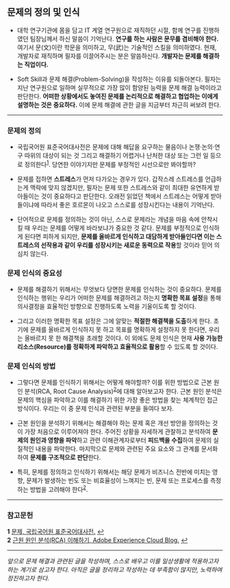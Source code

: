 ## 문제의 정의 및 인식

* 대학 연구기관에 몸을 담고 IT 계열 연구원으로 재직하던 시절, 함께 연구를 진행하였던 팀장님께서 하신 말씀이 기억난다. **연구를 하는 사람은 문무를 겸비해야 한다.** 여기서 문(文)이란 학문을 의미하고, 무(武)는 기술적인 스킬을 의미하였다. 현재, 개발자로 재직하며 필자를 이끌어주시는 분은 말씀하신다. **개발자는 문제를 해결하는 직업이다.**

* Soft Skill과 문제 해결(Problem-Solving)을 작성하는 이유를 되돌아본다. 필자는 지난 연구원으로 일하며 실무적으로 가장 많이 함양된 능력을 문제 해결 능력이라고 판단한다. **어떠한 상황에서도 놓여진 문제를 논리적으로 해결하고 협업하는 이에게 설명하는 것은 중요하다.** 이에 문제 해결에 관한 글을 지금부터 차근히 써보려 한다.

***

### 문제의 정의

* 국립국어원 표준국어대사전은 문제에 대해 해답을 요구하는 물음이나 논쟁·논의·연구 따위의 대상이 되는 것 그리고 해결하기 어렵거나 난처한 대상 또는 그런 일 등으로 정의한다<sup id="a1">[1](#footnote1)</sup>. 당연한 이야기지만 문제를 부정적인 시선으로만 봐야할까?

* 문제를 접하면 **스트레스**가 먼저 다가오는 경우가 있다. 갑작스레 스트레스를 언급하는게 맥락에 맞지 않겠지만, 필자는 문제 또한 스트레스와 같이 최대한 유연하게 받아들이는 것이 중요하다고 판단한다. 오래전 읽었던 책에서 스트레스는 어떻게 받아들이냐에 따라서 좋은 호르몬이 나오고 스스로를 성장시킨다는 내용이 기억난다.

* 단어적으로 문제를 정의하는 것이 아닌, 스스로 문제라는 개념을 마음 속에 안착시킬 때 우리는 문제를 어떻게 바라보냐가 중요한 것 같다. 문제를 부정적으로 인식하게 된다면 피하게 되지만, **문제를 올바르게 인식하고 대담하게 받아들인다면 이는 스트레스의 선작용과 같이 우리를 성장시키는 새로운 동력으로 작용**할 것이라 믿어 의심치 않는다.

### 문제 인식의 중요성

* 문제를 해결하기 위해서는 무엇보다 당면한 문제를 인식하는 것이 중요하다. 문제를 인식하는 행위는 우리가 어떠한 문제를 해결하려고 하는지 **명확한 목표 설정**을 통해 의사결정을 효율적인 방향으로 진행하도록 노력을 기울이도록 할 것이다.

* 그리고 이러한 명확한 목표 설정은 그에 알맞는 **적절한 해결책을 도출**하게 한다. 초기에 문제를 올바르게 인식하지 못 하고 목표를 명확하게 설정하지 못 한다면, 우리는 올바르지 못 한 해결책을 초래할 것이다. 이 외에도 문제 인식은 현재 **사용 가능한 리소스(Resource)를 정확하게 파악하고 효율적으로 활용**할 수 있도록 할 것이다.

### 문제 인식의 방법

* 그렇다면 문제를 인식하기 위해서는 어떻게 해야할까? 이를 위한 방법으로 근본 원인 분석(RCA, Root Cause Analysis)<sup id="a1">[2](#footnote1)</sup>에 대해 알아보고자 한다. 근본 원인 분석은 문제의 핵심을 파악하고 이를 해결하기 위한 가장 좋은 방법을 찾는 체계적인 접근 방식이다. 우리는 이 중 문제 인식과 관련된 부분을 들여다 보자.

* 근본 원인을 분석하기 위해서는 해결해야 하는 문제 혹은 개선 방안을 정의하는 것이 가장 처음으로 이루어져야 한다. 주어진 상황을 자세하게 관찰하고 분석하여 **문제의 원인과 영향을 파악**하고 관련 이해관계자로부터 **피드백을 수집**하여 문제의 실질적인 내용을 파악한다. 마지막으로 문제와 관련된 주요 요소와 그 관계를 문서화하여 **문제를 구조적으로 판단**한다.

* 특히, 문제를 정의하고 인식하기 위해서는 해당 문제가 비즈니스 전반에 미치는 영향, 문제가 발생하는 빈도 또는 비효율성이 느껴지는 빈, 문제 또는 프로세스를 측정하는 방법을 고려해야 한다<sup id="a1">[2](#footnote1)</sup>.

***

### 참고문헌

<b id="footnote1">1</b> [문제, 국립국어원 표준국어대사전.](https://stdict.korean.go.kr/search/searchView.do?word_no=128887&searchKeywordTo=3) [↩](#a1)
<br>
<b id="footnote1">2</b> [근원 원인 분석(RCA) 이해하기, Adobe Experience Cloud Blog.](https://business.adobe.com/kr/blog/basics/what-is-root-cause-analysis) [↩](#a1)

***

*앞으로 문제 해결과 관련된 글을 작성하며, 스스로 배우고 이를 일상생활에 적용하고자 하는 계기로 삼고자 한다. 아직은 글을 정리하고 작성하는 데 부족함이 많지만, 노력하여 정진하고자 한다.*